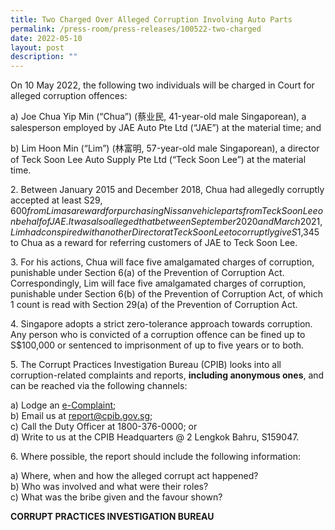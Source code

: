 ```yaml
---
title: Two Charged Over Alleged Corruption Involving Auto Parts
permalink: /press-room/press-releases/100522-two-charged
date: 2022-05-10
layout: post
description: ""
---
```

On 10 May 2022, the following two individuals will be charged in Court for alleged
corruption offences:

a) Joe Chua Yip Min (“Chua”) (蔡业民, 41-year-old male Singaporean), a salesperson employed by JAE Auto Pte Ltd (“JAE”) at the material time; and

b) Lim Hoon Min (“Lim”) (林富明, 57-year-old male Singaporean), a director of
Teck Soon Lee Auto Supply Pte Ltd (“Teck Soon Lee”) at the material time.

2\. Between January 2015 and December 2018, Chua had allegedly corruptly
accepted at least S$29,600 from Lim as a reward for purchasing Nissan vehicle parts from
Teck Soon Lee on behalf of JAE. It was also alleged that between September 2020 and
March 2021, Lim had conspired with another Director at Teck Soon Lee to corruptly give
S$1,345 to Chua as a reward for referring customers of JAE to Teck Soon Lee.

3\. For his actions, Chua will face five amalgamated charges of corruption, punishable
under Section 6(a) of the Prevention of Corruption Act. Correspondingly, Lim will face five
amalgamated charges of corruption, punishable under Section 6(b) of the Prevention of
Corruption Act, of which 1 count is read with Section 29(a) of the Prevention of Corruption
Act.

4\. Singapore adopts a strict zero-tolerance approach towards corruption. Any person who is convicted of a corruption offence  can be fined up to S$100,000 or sentenced to
imprisonment of up to five years or to both.

5\. The Corrupt Practices Investigation Bureau (CPIB) looks into all corruption-related complaints and reports, **including anonymous ones**, and can be reached via the following channels:

a) Lodge an [e-Complaint](/e-services/e-complaint-for-corrupt-conduct);<br>
b) Email us at <a href="mailto:report@cpib.gov.sg" class="spamspan">report@cpib.gov.sg</a>;<br>
c) Call the Duty Officer at 1800-376-0000; or<br>
d) Write to us at the CPIB Headquarters @ 2 Lengkok Bahru, S159047.

6\.	Where possible, the report should include the following information:

a) Where, when and how the alleged corrupt act happened?<br>
b) Who was involved and what were their roles?<br>
c) What was the bribe given and the favour shown?

**CORRUPT PRACTICES INVESTIGATION BUREAU**